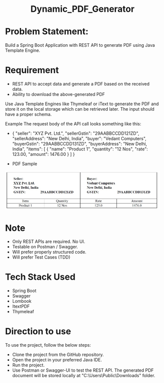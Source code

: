 
<h1 align="center">Dynamic_PDF_Generator</h1>

# Problem Statement:

Build a Spring Boot Application with REST API to generate PDF using Java Template Engine.

# Requirement
* REST API to accept data and generate a PDF based on the received data.
* Ability to download the above-generated PDF

Use Java Template Engines like Thymeleaf or iText to generate the PDF and store it on
the local storage which can be retrieved later. The input should have a proper schema.

Example
The request body of the API call looks something like this:
* {
"seller": "XYZ Pvt. Ltd.",
"sellerGstin": "29AABBCCDD121ZD",
"sellerAddress": "New Delhi, India",
"buyer": "Vedant Computers",
"buyerGstin": "29AABBCCDD131ZD",
"buyerAddress": "New Delhi, India",
"items": [
{
"name": "Product 1",
"quantity": "12 Nos",
"rate": 123.00,
"amount": 1476.00
}
]
}

- PDF Sample

![image](https://github.com/brajesh623/Dynamic_PDF_Generator/blob/main/Details.jpg)


# Note
* Only REST APIs are required. No UI.
* Testable on Postman / Swagger.
* Will prefer properly structured code.
* Will prefer Test Cases (TDD)

# Tech Stack Used
* Spring Boot
* Swagger
* Lombook
* ItextPDF
* Thymeleaf

# Direction to use
To use the project, follow the below steps:
* Clone the project from the GitHub repository.
* Open the project in your preferred Java IDE.
* Run the project.
* Use Postman or Swagger-UI to test the REST API.
The generated PDF document will be stored locally at "C:\\Users\\Public\\Downloads\" folder.
